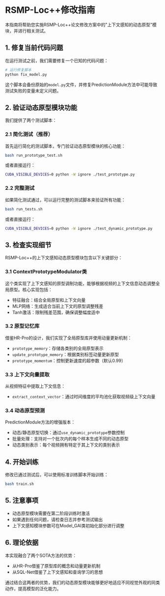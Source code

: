 # RSMP-Loc++修改指南

本指南将帮助您实施RSMP-Loc++论文修改方案中的"上下文感知的动态原型"模块，并进行相关测试。

## 1. 修复当前代码问题

在运行测试之前，我们需要修复一个已知的代码问题：

```bash
# 运行修复脚本
python fix_model.py
```

这个脚本会备份原始的`model.py`文件，并修复PredictionModule方法中可能导致测试失败的变量未定义问题。

## 2. 验证动态原型模块功能

我们提供了两个测试脚本：

### 2.1 简化测试（推荐）

首先运行简化的测试脚本，专门验证动态原型模块的核心功能：

```bash
bash run_prototype_test.sh
```

或者直接运行：

```bash
CUDA_VISIBLE_DEVICES=0 python -W ignore ./test_prototype.py
```

### 2.2 完整测试

如果简化测试通过，可以运行完整的测试脚本来验证所有功能：

```bash
bash run_tests.sh
```

或者直接运行：

```bash
CUDA_VISIBLE_DEVICES=0 python -W ignore ./test_dynamic_prototype.py
```

## 3. 检查实现细节

RSMP-Loc++的上下文感知动态原型模块包含以下关键部分：

### 3.1 ContextPrototypeModulator类

这个类实现了上下文感知的原型调制功能，能够根据视频的上下文信息动态调整全局原型。核心实现包括：

- 特征融合：结合全局原型和上下文向量
- MLP网络：生成适合当前上下文的原型调整残差
- Tanh激活：限制残差范围，确保调整幅度适中

### 3.2 原型记忆库

借鉴HR-Pro的设计，我们实现了全局原型库并使用动量更新机制：

- `prototype_memory`：存储各类别的全局原型表示
- `update_prototype_memory`：根据类别标签动量更新原型
- `prototype_momentum`：控制更新速度的超参数（默认0.99）

### 3.3 上下文向量提取

从视频特征中提取上下文信息：

- `extract_context_vector`：通过时间维度的平均池化获取视频级上下文向量

### 3.4 动态原型预测

PredictionModule方法的增强版本：

- 动态/静态原型切换：通过`use_dynamic_prototype`参数控制
- 批量处理：支持对一个批次内的每个样本生成不同的动态原型
- 动态类别表示：每个视频拥有特定于其上下文的类别表示

## 4. 开始训练

修改已通过测试后，可以使用标准训练脚本开始训练：

```bash
bash train.sh
```

## 5. 注意事项

- 动态原型模块需要在第二阶段训练时激活
- 如果遇到任何问题，请检查日志并参考测试输出
- 上下文感知模块参数可在Model_GAI类初始化部分进行调整

## 6. 理论依据

本实现融合了两个SOTA方法的优势：

- 从HR-Pro借鉴了原型库的概念和动量更新机制
- 从SQL-Net借鉴了上下文感知和查询学习的思想

通过结合这两者的优势，我们的动态原型模块能够更好地适应不同视觉外观的同类动作，提高模型的泛化能力。




